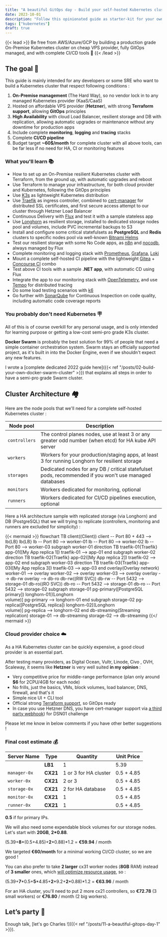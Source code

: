 ```yaml
---
title: "A beautiful GitOps day - Build your self-hosted Kubernetes cluster"
date: 2023-10-01
description: "Follow this opinionated guide as starter-kit for your own Kubernetes platform..."
tags: ["kubernetes"]
draft: true
---
```


{{< lead >}}
Be free from AWS/Azure/GCP by building a production grade On-Premise Kubernetes cluster on cheap VPS provider, fully GitOps managed, and with complete CI/CD tools 🎉
{{< /lead >}}

## The goal 🎯

This guide is mainly intended for any developers or some SRE who want to build a Kubernetes cluster that respect following conditions :

1. **On-Premise management** (The Hard Way), so no vendor lock in to any managed Kubernetes provider (KaaS/CaaS)
2. Hosted on affordable VPS provider (**Hetzner**), with strong **Terraform support**, allowing **GitOps** principles
3. **High Availability** with cloud Load Balancer, resilient storage and DB with replication, allowing automatic upgrades or maintenance without any downtime for production apps
4. Include complete **monitoring**, **logging** and **tracing** stacks
5. Complete **CI/CD pipeline**
6. Budget target **~60$/month** for complete cluster with all above tools, can be far less if no need for HA, CI or monitoring features

### What you'll learn 📚

* How to set up an On-Premise resilient Kubernetes cluster with Terraform, from the ground up, with automatic upgrades and reboot
* Use Terraform to manage your infrastructure, for both cloud provider and Kubernetes, following the GitOps principles
* Use [K3s](https://k3s.io/) as lightweight Kubernetes distribution
* Use [Traefik](https://traefik.io/) as ingress controller, combined to [cert-manager](https://cert-manager.io/) for distributed SSL certificates, and first secure access attempt to our cluster through Hetzner Load Balancer
* Continuous Delivery with [Flux](https://fluxcd.io/) and test it with a sample stateless app
* Use [Longhorn](https://longhorn.io/) as resilient storage, installed to dedicated storage nodes pool and volumes, include PVC incremental backups to S3
* Install and configure some critical statefulsets as **PostgreSQL** and **Redis** clusters to specific nodes pool via well-known [Bitnami Helms](https://bitnami.com/stacks/helm)
* Test our resilient storage with some No Code apps, as [n8n](https://n8n.io/) and [nocodb](https://nocodb.com/), always managed by Flux
* Complete monitoring and logging stack with [Prometheus](https://prometheus.io/), [Grafana](https://grafana.com/), [Loki](https://grafana.com/oss/loki/)
* Mount a complete self-hosted CI pipeline with the lightweight [Gitea](https://gitea.io/) + [Concourse CI](https://concourse-ci.org/) combo
* Test above CI tools with a sample **.NET app**, with automatic CD using Flux
* Integrate the app to our monitoring stack with [OpenTelemetry](https://opentelemetry.io/), and use [Tempo](https://grafana.com/oss/tempo/) for distributed tracing
* Do some load testing scenarios with [k6](https://k6.io/)
* Go further with [SonarQube](https://www.sonarsource.com/products/sonarqube/) for Continuous Inspection on code quality, including automatic code coverage reports

### You probably don't need Kubernetes 🪧

All of this is of course overkill for any personal usage, and is only intended for learning purpose or getting a low-cost semi-pro grade K3s cluster.

**Docker Swarm** is probably the best solution for 99% of people that need a simple container orchestration system. Swarm stays an officially supported project, as it's built in into the Docker Engine, even if we shouldn't expect any new features.

I wrote a [complete dedicated 2022 guide here]({{< ref "/posts/02-build-your-own-docker-swarm-cluster" >}}) that explains all steps in order to have a semi-pro grade Swarm cluster.

## Cluster Architecture 🏘️

Here are the node pools that we'll need for a complete self-hosted Kubernetes cluster :

| Node pool     | Description                                                                                            |
| ------------- | ------------------------------------------------------------------------------------------------------ |
| `controllers` | The control planes nodes, use at least 3 or any greater odd number (when etcd) for HA kube API server  |
| `workers`     | Workers for your production/staging apps, at least 3 for running Longhorn for resilient storage        |
| `storages`    | Dedicated nodes for any DB / critical statefulset pods, recommended if you won't use managed databases |
| `monitors`    | Workers dedicated for monitoring, optional                                                             |
| `runners`     | Workers dedicated for CI/CD pipelines execution, optional                                              |

Here a HA architecture sample with replicated storage (via Longhorn) and DB (PostgreSQL) that we will trying to replicate (controllers, monitoring and runners are excluded for simplicity) :

{{< mermaid >}}
flowchart TB
client((Client))
client -- Port 80 + 443 --> lb{LB}
lb{LB}
lb -- Port 80 --> worker-01
lb -- Port 80 --> worker-02
lb -- Port 80 --> worker-03
subgraph worker-01
  direction TB
  traefik-01{Traefik}
  app-01([My App replica 1])
  traefik-01 --> app-01
end
subgraph worker-02
  direction TB
  traefik-02{Traefik}
  app-02([My App replica 2])
  traefik-02 --> app-02
end
subgraph worker-03
  direction TB
  traefik-03{Traefik}
  app-03([My App replica 3])
  traefik-03 --> app-03
end
overlay(Overlay network)
worker-01 --> overlay
worker-02 --> overlay
worker-03 --> overlay
overlay --> db-rw
overlay --> db-ro
db-rw((RW SVC))
db-rw -- Port 5432 --> storage-01
db-ro((RO SVC))
db-ro -- Port 5432 --> storage-01
db-ro -- Port 5432 --> storage-02
subgraph storage-01
  pg-primary([PostgreSQL primary])
  longhorn-01[(Longhorn<br>volume)]
  pg-primary --> longhorn-01
end
subgraph storage-02
  pg-replica([PostgreSQL replica])
  longhorn-02[(Longhorn<br>volume)]
  pg-replica --> longhorn-02
end
db-streaming(Streaming replication)
storage-01 --> db-streaming
storage-02 --> db-streaming
{{</ mermaid >}}

### Cloud provider choice ☁️

As a HA Kubernetes cluster can be quickly expensive, a good cloud provider is an essential part.

After testing many providers, as Digital Ocean, Vultr, Linode, Civo , OVH, Scaleway, it seems like **Hetzner** is very well suited **in my opinion** :

* Very competitive price for middle-range performance (plan only around **$6** for 2CPU/4GB for each node)
* No frills, just the basics, VMs, block volumes, load balancer, DNS, firewall, and that's it
* Simple nice UI + CLI tool
* Official strong [Terraform support](https://registry.terraform.io/providers/hetznercloud/hcloud/latest), so GitOps ready
* In case you use Hetzner DNS, you have cert-manager support via [a third party webhook](https://github.com/vadimkim/cert-manager-webhook-hetzner)) for DSN01 challenge

Please let me know in below comments if you have other better suggestions !

### Final cost estimate 💰

| Server Name  | Type     | Quantity              | Unit Price |
| ------------ | -------- | --------------------- | ---------- |
|              | **LB1**  | 1                     | 5.39       |
| `manager-0x` | **CX21** | 1 or 3 for HA cluster | 0.5 + 4.85 |
| `worker-0x`  | **CX21** | 2 or 3                | 0.5 + 4.85 |
| `storage-0x` | **CX21** | 2 for HA database     | 0.5 + 4.85 |
| `monitor-0x` | **CX21** | 1                     | 0.5 + 4.85 |
| `runner-0x`  | **CX21** | 1                     | 0.5 + 4.85 |

**0.5** if for primary IPs.

We will also need some expendable block volumes for our storage nodes. Let's start with **20GB**, **2\*0.88**.

(5.39+**8**\*(0.5+4.85)+**2**\*0.88)\*1.2 = **€59.94** / month

We targeted **€60/month** for a minimal working CI/CD cluster, so we are good !

You can also prefer to take **2 larger** cx31 worker nodes (**8GB** RAM) instead of **3 smaller** ones, which [will optimize resource usage](https://learnk8s.io/kubernetes-node-size), so :

(5.39+**7**\*0.5+**5**\*4.85+**2**\*9.2+**2**\*0.88)\*1.2 = **€63.96** / month

For an HA cluster, you'll need to put 2 more cx21 controllers, so **€72.78** (3 small workers) or **€76.80** / month (2 big workers).

## Let’s party 🎉

Enough talk, [let's go Charles !]({{< ref "/posts/11-a-beautiful-gitops-day-1" >}}).
